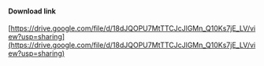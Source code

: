 #### Download link
[https://drive.google.com/file/d/18dJQOPU7MtTTCJcJlGMn_Q10Ks7jE_LV/view?usp=sharing](https://drive.google.com/file/d/18dJQOPU7MtTTCJcJlGMn_Q10Ks7jE_LV/view?usp=sharing)